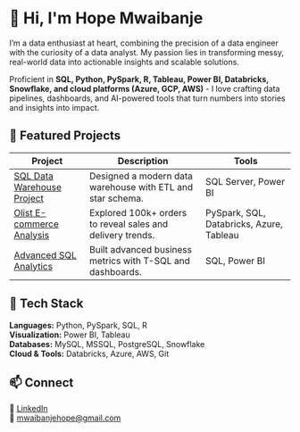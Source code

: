 
# 👋 Hi, I'm Hope Mwaibanje

I’m a data enthusiast at heart, combining the precision of a data engineer with the curiosity of a data analyst. My passion lies in transforming messy, real-world data into actionable insights and scalable solutions.

Proficient in **SQL, Python, PySpark, R, Tableau, Power BI, Databricks, Snowflake, and cloud platforms (Azure, GCP, AWS)** - I love crafting data pipelines, dashboards, and AI-powered tools that turn numbers into stories and insights into impact.

## 🚀 Featured Projects
| Project | Description | Tools |
|----------|--------------|--------|
| [SQL Data Warehouse Project](https://github.com/hopecosmas/sql_data_warehouse_project) | Designed a modern data warehouse with ETL and star schema. | SQL Server, Power BI |
| [Olist E-commerce Analysis](https://github.com/hopecosmas/Project---Brazilian-Olist-Ecommerce) | Explored 100k+ orders to reveal sales and delivery trends. | PySpark, SQL, Databricks, Azure, Tableau |
| [Advanced SQL Analytics](https://github.com/hopecosmas/sql-ecommerce-advanced-analytics) | Built advanced business metrics with T-SQL and dashboards. | SQL, Power BI |

## 🧰 Tech Stack
**Languages:** Python, PySpark, SQL, R  
**Visualization:** Power BI, Tableau  
**Databases:** MySQL, MSSQL, PostgreSQL, Snowflake  
**Cloud & Tools:** Databricks, Azure, AWS, Git  

## 📫 Connect 
💼 [LinkedIn](https://linkedin.com/in/hope-mwaibanje)  
📧 mwaibanjehope@gmail.com
